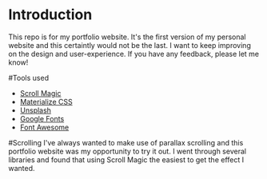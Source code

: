 # Introduction 
This repo is for my portfolio website. It's the first version of my personal website and this certaintly would not be the last. I want to keep improving on the design and user-experience. If you have any feedback, please let me know! 

#Tools used 
* [Scroll Magic](http://scrollmagic.io/ "Scroll Magic")
* [Materialize CSS](http://materializecss.com/ "Materialize CSS") 
* [Unsplash](https://unsplash.com/ "Unsplash's Library of Photos") 
* [Google Fonts](https://www.google.com/fonts "Google Fonts")
* [Font Awesome](http://fontawesome.io/ "Font Awesome's Icons")  

#Scrolling
I've always wanted to make use of parallax scrolling and this portfolio website was my opportunity to try it out. I went through several libraries and found that using Scroll Magic the easiest to get the effect I wanted.
